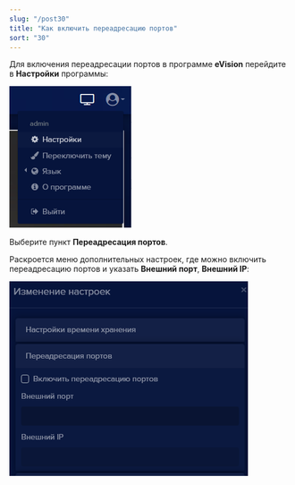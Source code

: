 ```yaml
---
slug: "/post30"
title: "Как включить переадресацию портов"
sort: "30"
---
```


Для включения переадресации портов в программе **eVision** перейдите в **Настройки** программы:

![](images/Aspose.Words.374291bc-21e0-4dc1-8208-7b6db552d3f3.181.png)

Выберите пункт **Переадресация портов**. 

Раскроется меню дополнительных настроек, где можно включить переадресацию портов и указать **Внешний порт**, **Внешний IP**:

![](images/Aspose.Words.374291bc-21e0-4dc1-8208-7b6db552d3f3.182.png)

